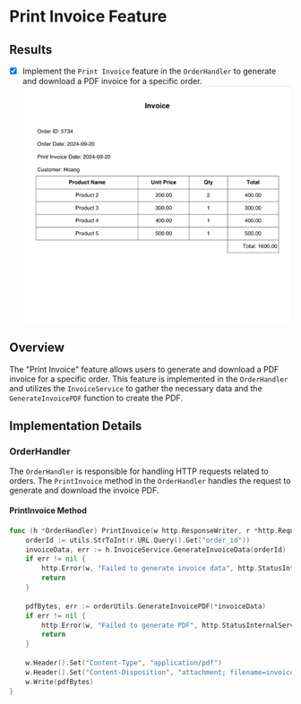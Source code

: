 # Print Invoice Feature
## Results
- [x] Implement the `Print Invoice` feature in the `OrderHandler` to generate and download a PDF invoice for a specific order.
![Print Invoice](../../static/images/invoice.png)
## Overview

The "Print Invoice" feature allows users to generate and download a PDF invoice for a specific order. This feature is implemented in the `OrderHandler` and utilizes the `InvoiceService` to gather the necessary data and the `GenerateInvoicePDF` function to create the PDF.

## Implementation Details

### OrderHandler

The `OrderHandler` is responsible for handling HTTP requests related to orders. The `PrintInvoice` method in the `OrderHandler` handles the request to generate and download the invoice PDF.

#### PrintInvoice Method

```go
func (h *OrderHandler) PrintInvoice(w http.ResponseWriter, r *http.Request) {
    orderId := utils.StrToInt(r.URL.Query().Get("order_id"))
    invoiceData, err := h.InvoiceService.GenerateInvoiceData(orderId)
    if err != nil {
        http.Error(w, "Failed to generate invoice data", http.StatusInternalServerError)
        return
    }

    pdfBytes, err := orderUtils.GenerateInvoicePDF(*invoiceData)
    if err != nil {
        http.Error(w, "Failed to generate PDF", http.StatusInternalServerError)
        return
    }

    w.Header().Set("Content-Type", "application/pdf")
    w.Header().Set("Content-Disposition", "attachment; filename=invoice.pdf")
    w.Write(pdfBytes)
}
```
